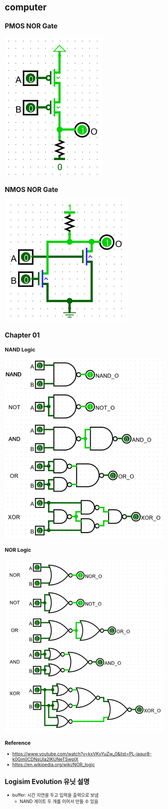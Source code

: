 # computer

## PMOS NOR Gate
![](images/2022-04-25-00-19-53.png)

## NMOS NOR Gate
![](images/2022-04-25-00-01-58.png)

## Chapter 01

### NAND Logic
![](images/2022-04-17-20-04-31.png)

### NOR Logic
![](images/2022-04-17-20-06-42.png)

### Reference
* https://www.youtube.com/watch?v=kxVKyYuZw_0&list=PL-iaqur8-k0Gm0CDNsUIa2IKUNeTSwpIX
* https://en.wikipedia.org/wiki/NOR_logic


## Logisim Evolution 유닛 설명
* buffer: 시간 지연을 두고 입력을 출력으로 보냄 
    * NAND 게이트 두 개를 이어서 만들 수 있음
